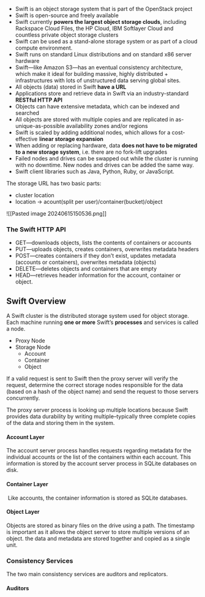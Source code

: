 - Swift is an object storage system that is part of the OpenStack project
- Swift is open-source and freely available
- Swift currently **powers the largest object storage clouds**, including Rackspace Cloud Files, the HP Cloud, IBM Softlayer Cloud and countless private object storage clusters
- Swift can be used as a stand-alone storage system or as part of a cloud compute environment.
- Swift runs on standard Linux distributions and on standard x86 server hardware
- Swift—like Amazon S3—has an eventual consistency architecture, which make it ideal for building massive, highly distributed + infrastructures with lots of unstructured data serving global sites.
- All objects (data) stored in Swift **have a URL**
- Applications store and retrieve data in Swift via an industry-standard **RESTful HTTP API**
- Objects can have extensive metadata, which can be indexed and searched
- All objects are stored with multiple copies and are replicated in as-unique-as-possible availability zones and/or regions
- Swift is scaled by adding additional nodes, which allows for a cost-effective l**inear storage expansion**
- When adding or replacing hardware, data **does not have to be migrated to a new storage system**, i.e. there are no fork-lift upgrades
- Failed nodes and drives can be swapped out while the cluster is running with no downtime. New nodes and drives can be added the same way.
- Swift client libraries such as Java, Python, Ruby, or JavaScript.

The storage URL has two basic parts:
- cluster location
- location -> acount(split per user)/container(bucket)/object

![[Pasted image 20240615150536.png]]

### The Swift HTTP API
- GET—downloads objects, lists the contents of containers or accounts
- PUT—uploads objects, creates containers, overwrites metadata headers
- POST—creates containers if they don't exist, updates metadata (accounts or containers), overwrites metadata (objects)
- DELETE—deletes objects and containers that are empty
- HEAD—retrieves header information for the account, container or object.

## Swift Overview
A Swift cluster is the distributed storage system used for object storage. Each machine running **one or more** Swift’s **processes** and services is called a node.
- Proxy Node
- Storage Node
	- Account
	- Container
	- Object

If a valid request is sent to Swift then the proxy server will verify the request, determine the correct storage nodes responsible for the data (based on a hash of the object name) and send the request to those servers concurrently.

The proxy server process is looking up multiple locations because Swift provides data durability by writing multiple–typically three complete copies of the data and storing them in the system.

#### Account Layer
The account server process handles requests regarding metadata for the individual accounts or the list of the containers within each account. This information is stored by the account server process in SQLite databases on disk.

#### Container Layer
 Like accounts, the container information is stored as SQLite databases.
 
#### Object Layer
Objects are stored as binary files on the drive using a path. The timestamp is important as it allows the object server to store multiple versions of an object. the data and metadata are stored together and copied as a single unit.

### Consistency Services
The two main consistency services are auditors and replicators.

#### Auditors


